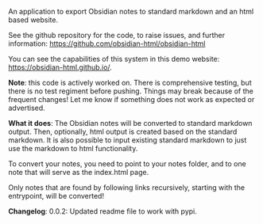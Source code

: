 An application to export Obsidian notes to standard markdown and an html based website.

See the github repository for the code, to raise issues, and further information: https://github.com/obsidian-html/obsidian-html

You can see the capabilities of this system in this demo website: https://obsidian-html.github.io/. 

**Note**: this code is actively worked on. There is comprehensive testing, but there is no test regiment before pushing. Things may break because of the frequent changes! Let me know if something does not work as expected or advertised.

**What it does**:
The Obsidian notes will be converted to standard markdown output. Then, optionally, html output is created based on the standard markdown. 
It is also possible to input existing standard markdown to just use the markdown to html functionality.

To convert your notes, you need to point to your notes folder, and to one note that will serve as the index.html page.

Only notes that are found by following links recursively, starting with the entrypoint, will be converted! 

**Changelog**:
0.0.2: Updated readme file to work with pypi.